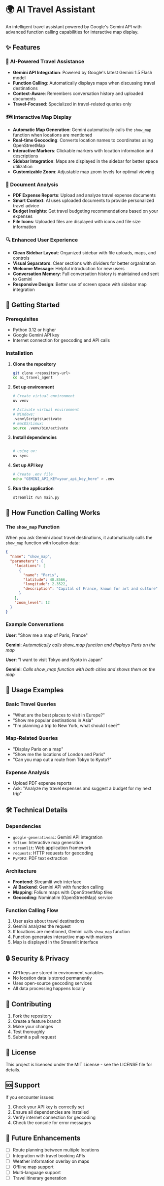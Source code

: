 # 🌍 AI Travel Assistant

An intelligent travel assistant powered by Google's Gemini API with advanced function calling capabilities for interactive map display.

## ✨ Features

### 🤖 AI-Powered Travel Assistance
- **Gemini API Integration**: Powered by Google's latest Gemini 1.5 Flash model
- **Function Calling**: Automatically displays maps when discussing travel destinations
- **Context-Aware**: Remembers conversation history and uploaded documents
- **Travel-Focused**: Specialized in travel-related queries only

### 🗺️ Interactive Map Display
- **Automatic Map Generation**: Gemini automatically calls the `show_map` function when locations are mentioned
- **Real-time Geocoding**: Converts location names to coordinates using OpenStreetMap
- **Interactive Markers**: Clickable markers with location information and descriptions
- **Sidebar Integration**: Maps are displayed in the sidebar for better space utilization
- **Customizable Zoom**: Adjustable map zoom levels for optimal viewing

### 📄 Document Analysis
- **PDF Expense Reports**: Upload and analyze travel expense documents
- **Smart Context**: AI uses uploaded documents to provide personalized travel advice
- **Budget Insights**: Get travel budgeting recommendations based on your expenses
- **File Icons**: Uploaded files are displayed with icons and file size information

### 🔍 Enhanced User Experience
- **Clean Sidebar Layout**: Organized sidebar with file uploads, maps, and controls
- **Visual Separators**: Clear sections with dividers for better organization
- **Welcome Message**: Helpful introduction for new users
- **Conversation Memory**: Full conversation history is maintained and sent to Gemini
- **Responsive Design**: Better use of screen space with sidebar map integration

## 🚀 Getting Started

### Prerequisites
- Python 3.12 or higher
- Google Gemini API key
- Internet connection for geocoding and API calls

### Installation

1. **Clone the repository**
   ```bash
   git clone <repository-url>
   cd ai_travel_agent
   ```

2. **Set up environment**
   ```bash
   # Create virtual environment
   uv venv
   
   # Activate virtual environment
   # Windows:
   .venv\Scripts\activate
   # macOS/Linux:
   source .venv/bin/activate
   ```

3. **Install dependencies**
   ```bash
 
   # using uv:
   uv sync
   ```

4. **Set up API key**
   ```bash
   # Create .env file
   echo "GEMINI_API_KEY=your_api_key_here" > .env
   ```

5. **Run the application**
   ```bash
   streamlit run main.py
   ```

## 🔧 How Function Calling Works

### The `show_map` Function

When you ask Gemini about travel destinations, it automatically calls the `show_map` function with location data:

```json
{
  "name": "show_map",
  "parameters": {
    "locations": [
      {
        "name": "Paris",
        "latitude": 48.8566,
        "longitude": 2.3522,
        "description": "Capital of France, known for art and culture"
      }
    ],
    "zoom_level": 12
  }
}
```

### Example Conversations

**User**: "Show me a map of Paris, France"

**Gemini**: *Automatically calls show_map function and displays Paris on the map*

**User**: "I want to visit Tokyo and Kyoto in Japan"

**Gemini**: *Calls show_map function with both cities and shows them on the map*

## 📱 Usage Examples

### Basic Travel Queries
- "What are the best places to visit in Europe?"
- "Show me popular destinations in Asia"
- "I'm planning a trip to New York, what should I see?"

### Map-Related Queries
- "Display Paris on a map"
- "Show me the locations of London and Paris"
- "Can you map out a route from Tokyo to Kyoto?"

### Expense Analysis
- Upload PDF expense reports
- Ask: "Analyze my travel expenses and suggest a budget for my next trip"

## 🛠️ Technical Details

### Dependencies
- `google-generativeai`: Gemini API integration
- `folium`: Interactive map generation
- `streamlit`: Web application framework
- `requests`: HTTP requests for geocoding
- `PyPDF2`: PDF text extraction

### Architecture
- **Frontend**: Streamlit web interface
- **AI Backend**: Gemini API with function calling
- **Mapping**: Folium maps with OpenStreetMap tiles
- **Geocoding**: Nominatim (OpenStreetMap) service

### Function Calling Flow
1. User asks about travel destinations
2. Gemini analyzes the request
3. If locations are mentioned, Gemini calls `show_map` function
4. Function generates interactive map with markers
5. Map is displayed in the Streamlit interface



## 🔒 Security & Privacy

- API keys are stored in environment variables
- No location data is stored permanently
- Uses open-source geocoding services
- All data processing happens locally

## 🤝 Contributing

1. Fork the repository
2. Create a feature branch
3. Make your changes
4. Test thoroughly
5. Submit a pull request

## 📄 License

This project is licensed under the MIT License - see the LICENSE file for details.

## 🆘 Support

If you encounter issues:
1. Check your API key is correctly set
2. Ensure all dependencies are installed
3. Verify internet connection for geocoding
4. Check the console for error messages

## 🔮 Future Enhancements

- [ ] Route planning between multiple locations
- [ ] Integration with travel booking APIs
- [ ] Weather information overlay on maps
- [ ] Offline map support
- [ ] Multi-language support
- [ ] Travel itinerary generation

